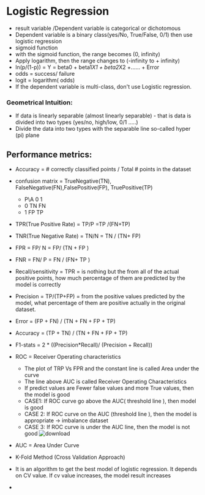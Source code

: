 # Logistic Regression
- result variable /Dependent variable is categorical or dichotomous 
- Dependent variable is a binary class(yes/No, True/False, 0/1) then use logistic regression
- sigmoid function
- with the sigmoid function, the range becomes (0, infinity)
- Apply logarithm, then the range changes to (-infinity to + infinity)
- ln(p/(1-p)) = Y = beta0 + beta1*X1 + beta2*X2 +...... + Error
- odds = success/ failure
- logit = logarithm( odds)
- If the dependent variable is multi-class, don't use Logistic regression.
### Geometrical Intuition:
- If data is linearly separable (almost linearly separable) - that is data is divided into two types (yes/no, high/low, 0/1 .....)
- Divide the data into two types with the separable line so-called hyper (pi) plane

## Performance metrics:
- Accuracy = # correctly classified points / Total # points in the dataset
- confusion matrix = TrueNegative(TN), FalseNegative(FN),FalsePositive(FP), TruePositive(TP)
  - P\A  0	   1
  -  0	  TN	   FN
  -  1	  FP	   TP
- TPR(True Positive Rate) =  TP/P =TP /(FN+TP)
- TNR(True Negative Rate) = TN/N = TN / (TN+ FP)
- FPR = FP/ N = FP/ (TN + FP )
- FNR = FN/ P = FN / (FN+ TP )
- Recall/sensitivity = TPR = is nothing but the from all of the actual positive points, how much percentage of them are predicted by the model is correctly
- Precision = TP/(TP+FP) = from the positive values predicted by the model, what percentage of them are positive actually in the original dataset.
- Error = (FP + FN) / (TN + FN + FP + TP) 
- Accuracy = (TP + TN) / (TN + FN + FP + TP) 
-  F1-stats = 2 * ((Precision*Recall)/ (Precision + Recall))
-  ROC = Receiver Operating characteristics
    - The plot of TRP Vs FPR and the constant line is called Area under the curve
    - The line above AUC is called Receiver Operating Characteristics
    - If predict values are Fewer false values and more True values, then the model is good
    - CASE1: If ROC curve go above the AUC( threshold line ), then model is good
    - CASE 2: If ROC curve on the AUC (threshold line ), then the model is appropriate -> imbalance dataset
    - CASE 3: If ROC curve is under the AUC line, then the model is not good
![download](https://github.com/Selvam-DG/Machine_Learning_Techniques/assets/98681717/52c442d6-92c0-4242-8620-197cae188c5e)

-  AUC = Area Under Curve
-  K-Fold Method (Cross Validation Approach)
  - It is an algorithm to  get the best model of logistic regression. It depends on CV value. If cv value increases, the model result increases

-  
